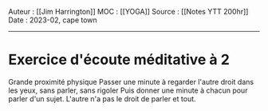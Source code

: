 Auteur : [[Jim Harrington]]
MOC : [[YOGA]] 
Source : [[Notes YTT 200hr]]
Date : 2023-02, cape town
***

# Exercice d'écoute méditative à 2
Grande proximité physique
Passer une minute à regarder l'autre droit dans les yeux, sans parler, sans rigoler
Puis donner une minute à chacun pour parler d'un sujet. L'autre n'a pas le droit de parler et tout.